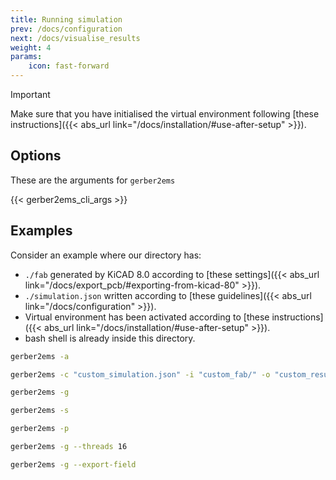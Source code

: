 ```yaml
---
title: Running simulation
prev: /docs/configuration
next: /docs/visualise_results
weight: 4
params:
    icon: fast-forward
---
```


> [!IMPORTANT]
> Make sure that you have initialised the virtual environment following [these instructions]({{< abs_url link="/docs/installation/#use-after-setup" >}}).

## Options
These are the arguments for ```gerber2ems```

{{< gerber2ems_cli_args >}}

## Examples
Consider an example where our directory has:
- ```./fab``` generated by KiCAD 8.0 according to [these settings]({{< abs_url link="/docs/export_pcb/#exporting-from-kicad-80" >}}).
- ```./simulation.json``` written according to [these guidelines]({{< abs_url link="/docs/configuration" >}}).
- Virtual environment has been activated according to [these instructions]({{< abs_url link="/docs/installation/#use-after-setup" >}}).
- bash shell is already inside this directory.

```bash {filename="Run simulation and output to default location"}
gerber2ems -a
```

```bash {filename="Run simulation and input/output from custom locations"}
gerber2ems -c "custom_simulation.json" -i "custom_fab/" -o "custom_results/" -a
```

```bash {filename="Run geometry pass only"}
gerber2ems -g
```

```bash {filename="Run simulation pass only"}
gerber2ems -s
```

```bash {filename="Run postprocessing pass only"}
gerber2ems -p
```

```bash {filename="Run simulation with custom number of threads"}
gerber2ems -g --threads 16
```

```bash {filename="Run simulation and export field data"}
gerber2ems -g --export-field
```
